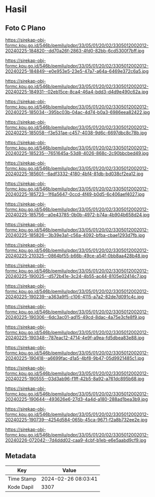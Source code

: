 # Hasil

## Foto C Plano

https://sirekap-obj-formc.kpu.go.id/546b/pemilu/pdpr/33/05/01/20/02/3305012002012-20240225-184820--dd70a26f-2863-4fd0-82bb-6cd5300f7bff.jpg

https://sirekap-obj-formc.kpu.go.id/546b/pemilu/pdpr/33/05/01/20/02/3305012002012-20240225-184849--e0e953e5-23e5-47a7-a64a-6469e372c6a5.jpg

https://sirekap-obj-formc.kpu.go.id/546b/pemilu/pdpr/33/05/01/20/02/3305012002012-20240225-184931--02eb15ce-8ca4-46a4-bdd3-d4d9e490c62a.jpg

https://sirekap-obj-formc.kpu.go.id/546b/pemilu/pdpr/33/05/01/20/02/3305012002012-20240225-185034--395bc03b-04ac-4d74-b0a3-6986eea82422.jpg

https://sirekap-obj-formc.kpu.go.id/546b/pemilu/pdpr/33/05/01/20/02/3305012002012-20240225-185058--f3e531ae-c457-4038-9d6c-6697dbc8c78b.jpg

https://sirekap-obj-formc.kpu.go.id/546b/pemilu/pdpr/33/05/01/20/02/3305012002012-20240225-185235--7651645a-53d8-4026-868c-2c90bbcbed49.jpg

https://sirekap-obj-formc.kpu.go.id/546b/pemilu/pdpr/33/05/01/20/02/3305012002012-20240225-185601--6adf3332-4180-4bf4-81db-bd038cf2ea12.jpg

https://sirekap-obj-formc.kpu.go.id/546b/pemilu/pdpr/33/05/01/20/02/3305012002012-20240225-185723--1f6a5647-0ccd-4f49-b0d5-6c406aef4027.jpg

https://sirekap-obj-formc.kpu.go.id/546b/pemilu/pdpr/33/05/01/20/02/3305012002012-20240225-185756--a0e43785-0b0b-4972-b74a-4b904b658d24.jpg

https://sirekap-obj-formc.kpu.go.id/546b/pemilu/pdpr/33/05/01/20/02/3305012002012-20240225-185826--3b39e3a1-c56a-4092-bfba-cbae1293d7fb.jpg

https://sirekap-obj-formc.kpu.go.id/546b/pemilu/pdpr/33/05/01/20/02/3305012002012-20240225-210325--0864bf55-b66b-49ce-a54f-0bb8aa428b48.jpg

https://sirekap-obj-formc.kpu.go.id/546b/pemilu/pdpr/33/05/01/20/02/3305012002012-20240225-190025--d572b41e-3c24-4b55-ac44-8105e02414c7.jpg

https://sirekap-obj-formc.kpu.go.id/546b/pemilu/pdpr/33/05/01/20/02/3305012002012-20240225-190239--a363a9f5-c106-4115-a7a2-82de7d091c4c.jpg

https://sirekap-obj-formc.kpu.go.id/546b/pemilu/pdpr/33/05/01/20/02/3305012002012-20240225-190306--6dc3ac01-ad15-49cd-8dac-4a75e3cfe8f9.jpg

https://sirekap-obj-formc.kpu.go.id/546b/pemilu/pdpr/33/05/01/20/02/3305012002012-20240225-190348--787eac12-4714-4e9f-a9ea-fd5dbea83e88.jpg

https://sirekap-obj-formc.kpu.go.id/546b/pemilu/pdpr/33/05/01/20/02/3305012002012-20240225-190418--a6699fac-d1a5-4bf8-9b47-05d9921485c1.jpg

https://sirekap-obj-formc.kpu.go.id/546b/pemilu/pdpr/33/05/01/20/02/3305012002012-20240225-190555--03d3ab96-f1ff-42b5-8a92-a761dc895b68.jpg

https://sirekap-obj-formc.kpu.go.id/546b/pemilu/pdpr/33/05/01/20/02/3305012002012-20240225-190644--493626e6-27d3-4a4d-a180-288ad1bea3b9.jpg

https://sirekap-obj-formc.kpu.go.id/546b/pemilu/pdpr/33/05/01/20/02/3305012002012-20240225-190739--4254d584-065b-45ca-9671-f2a8b732ee2e.jpg

https://sirekap-obj-formc.kpu.go.id/546b/pemilu/pdpr/33/05/01/20/02/3305012002012-20240226-072042--7d4ddd02-caa9-4cbf-b1eb-e6e5aabd9cf9.jpg


## Metadata

| Key        | Value               |
| ---------- | ------------------- |
| Time Stamp | 2024-02-26 08:03:41 |
| Kode Dapil | 3307                |



